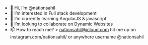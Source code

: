 - 👋 Hi, I’m @nationsahil
- 👀 I’m interested in Full stack development
- 🌱 I’m currently learning AngularJS & javascript
- 💞️ I’m looking to collaborate on Dynamic Websites
- 📫 How to reach me? > nationsahil@icloud.com hit me up on instagram.com/nationsahil/ or anywhere username @nationsahil

<!---
nationsahil/nationsahil is a ✨ special ✨ repository because its `README.md` (this file) appears on your GitHub profile.
You can click the Preview link to take a look at your changes.
--->
